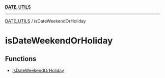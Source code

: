 [**DATE_UTILS**](../README.md)

***

[DATE_UTILS](../README.md) / isDateWeekendOrHoliday

# isDateWeekendOrHoliday

## Functions

- [isDateWeekendOrHoliday](functions/isDateWeekendOrHoliday.md)
